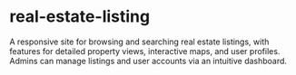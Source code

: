 # real-estate-listing
A responsive site for browsing and searching real estate listings, with features for detailed property views, interactive maps, and user profiles. Admins can manage listings and user accounts via an intuitive dashboard.
